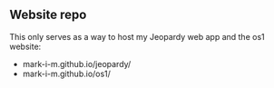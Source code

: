 Website repo
------------

This only serves as a way to host my Jeopardy web app and the os1 website:
- mark-i-m.github.io/jeopardy/
- mark-i-m.github.io/os1/

